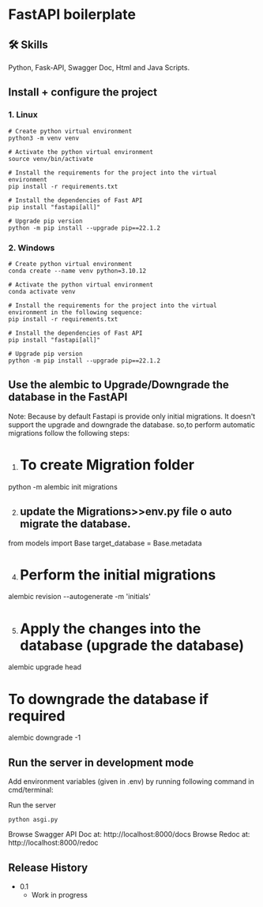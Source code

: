 # FastAPI boilerplate

## 🛠 Skills
Python, Fask-API, Swagger Doc, Html and Java Scripts.

## Install + configure the project

### 1. Linux
```
# Create python virtual environment
python3 -m venv venv

# Activate the python virtual environment
source venv/bin/activate

# Install the requirements for the project into the virtual environment
pip install -r requirements.txt

# Install the dependencies of Fast API
pip install "fastapi[all]"

# Upgrade pip version
python -m pip install --upgrade pip==22.1.2
```
### 2. Windows
```
# Create python virtual environment
conda create --name venv python=3.10.12

# Activate the python virtual environment
conda activate venv

# Install the requirements for the project into the virtual environment in the following sequence:
pip install -r requirements.txt

# Install the dependencies of Fast API
pip install "fastapi[all]"

# Upgrade pip version
python -m pip install --upgrade pip==22.1.2
```

## Use the alembic to Upgrade/Downgrade the database in the FastAPI
Note: Because by default Fastapi is provide only initial migrations. It doesn't support the upgrade and downgrade the database.
so,to perform automatic migrations follow the following steps:

1. # To create Migration folder
python -m alembic init migrations

2. ## update the Migrations>>env.py file o auto migrate the database.
from models import Base
target_database = Base.metadata

4. # Perform the initial migrations
alembic revision --autogenerate -m 'initials'

5. # Apply the changes into the database (upgrade the database)
alembic upgrade head
   # To downgrade the database if required
   alembic downgrade -1

## Run the server in development mode
 
Add environment variables (given in .env) by running following command in cmd/terminal:

Run the server
```
python asgi.py
```
Browse Swagger API Doc at: http://localhost:8000/docs
Browse  Redoc at: http://localhost:8000/redoc

## Release History

* 0.1
    * Work in progress